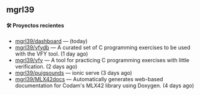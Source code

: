 ## mgrl39 












#### 🛠 Proyectos recientes

- [mgrl39/dashboard](https://github.com/mgrl39/dashboard) —  (today)
- [mgrl39/vfydb](https://github.com/mgrl39/vfydb) — A curated set of C programming exercises to be used with the VFY tool. (1 day ago)
- [mgrl39/vfy](https://github.com/mgrl39/vfy) — A tool for practicing C programming exercises with little verification. (2 days ago)
- [mgrl39/puigsounds](https://github.com/mgrl39/puigsounds) — ionic serve (3 days ago)
- [mgrl39/MLX42docs](https://github.com/mgrl39/MLX42docs) — Automatically generates web-based documentation for Codam&#39;s MLX42 library using Doxygen. (4 days ago)




